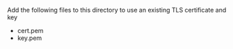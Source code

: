 Add the following files to this directory to use an existing TLS certificate and key

- cert.pem
- key.pem

